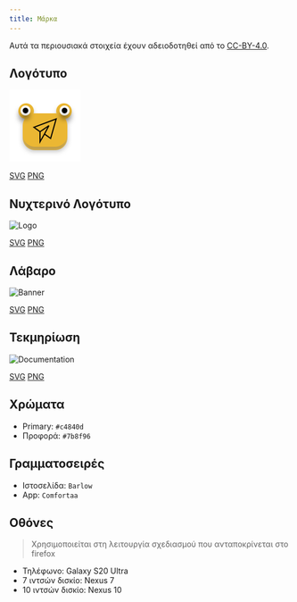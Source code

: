 ```yaml
---
title: Μάρκα
---
```


Αυτά τα περιουσιακά στοιχεία έχουν αδειοδοτηθεί από το [CC-BY-4.0](https://github.com/LinwoodDev/Butterfly/blob/develop/BRANDING_LICENSE).

## Λογότυπο

![Logo](/img/logo.svg)

[SVG](/img/logo.svg) [PNG](/img/logo.png)

## Νυχτερινό Λογότυπο

![Logo](/img/nightly.svg)

[SVG](/img/nightly.svg) [PNG](/img/nightly.png)

## Λάβαρο

![Banner](/img/banner.svg)

[SVG](/img/banner.svg) [PNG](/img/banner.png)

## Τεκμηρίωση

![Documentation](/img/docs.svg)

[SVG](/img/docs.svg) [PNG](/img/docs.png)

## Χρώματα

- Primary: `#c4840d`
- Προφορά: `#7b8f96`

## Γραμματοσειρές

- Ιστοσελίδα: `Barlow`
- App: `Comfortaa`

## Οθόνες

> Χρησιμοποιείται στη λειτουργία σχεδιασμού που ανταποκρίνεται στο firefox

- Τηλέφωνο: Galaxy S20 Ultra
- 7 ιντσών δισκίο: Nexus 7
- 10 ιντσών δισκίο: Nexus 10
